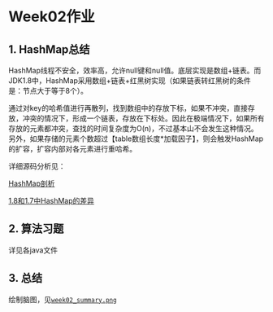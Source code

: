 # Week02作业
## 1. HashMap总结
HashMap线程不安全，效率高，允许null键和null值。底层实现是数组+链表。而JDK1.8中，HashMap采用数组+链表+红黑树实现（如果链表转红黑树的条件是：节点大于等于8个）。

通过对key的哈希值进行再散列，找到数组中的存放下标，如果不冲突，直接存放，冲突的情况下，形成一个链表，存放在下标处。因此在极端情况下，如果所有存放的元素都冲突，查找的时间复杂度为O(n)，不过基本山不会发生这种情况。另外，如果存储的元素个数超过【table数组长度*加载因子】，则会触发HashMap的扩容，扩容内部对各元素进行重哈希。

详细源码分析见：

[HashMap剖析](https://note.youdao.com/ynoteshare1/index.html?id=e6c0de101a79462c8c4e1245248a9c34&type=note)

[1.8和1.7中HashMap的差异](https://note.youdao.com/ynoteshare1/index.html?id=5735de310d6d6f7a23a15de8a4fb075e&type=note)

## 2. 算法习题
详见各java文件

## 3. 总结
绘制脑图，见[`week02_summary.png`](https://github.com/lzk1012/algorithm009-class01/blob/master/Week_02/week02_summary.png)
